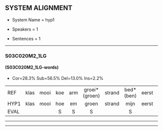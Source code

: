 
## SYSTEM ALIGNMENT

- System Name = hyp1

- Speakers = 1

- Sentences = 1

---

### S03C020M2_1LG

#### (S03C020M2_1LG-words)

- Cor=28.3%	Sub=56.5%	Del=13.0%	Ins=2.2%

|  |  |  |  |  |  |  |  |  |  |  |  |  |  |  |  |  |  |  |  |  |  |  |  |  |  |  |  |  |  |  |  |  |  |  |  |  |  |  |  |  |  |  |  |  |  |  |
|:--- |:---:|:---:|:---:|:---:|:---:|:---:|:---:|:---:|:---:|:---:|:---:|:---:|:---:|:---:|:---:|:---:|:---:|:---:|:---:|:---:|:---:|:---:|:---:|:---:|:---:|:---:|:---:|:---:|:---:|:---:|:---:|:---:|:---:|:---:|:---:|:---:|:---:|:---:|:---:|:---:|:---:|:---:|:---:|:---:|:---:|:---:|
| REF | klas | mooi | koe | arm | groei*(groen) | strand | bed*(ben) | eerst | voor | *s | draai | *s | sjaal | *s | herfst | duur | *s | straat |  | leeuw | hoek | *s | krant | hout | vriend | gauw | chips | groen | feest | reis | jas | huis | paard | vijf | muts | nieuw*(nauw) | kind | bang | oog | zacht | schoen | plas | neus | knoop | plank | *s |
| HYP1 | klas | mooi | hoe | em | groen | strand | mijn | eerst | voor |  |  |  |  | dra | ga | jelest | wier | straat | leel | klauwen | hoek |  | relt | hol | vriend | gal | ships | horoen | feest | rees | jas | hus | urd | v | nk | na | kind | dan | oog | zacht |  | goen | u | nu | op | ok |
| EVAL |  |  | S | S | S |  | S |  |  | D | D | D | D | S | S | S | S |  | I | S |  | D | S | S |  | S | S | S |  | S |  | S | S | S | S | S |  | S |  |  | D | S | S | S | S | S |
---

---
